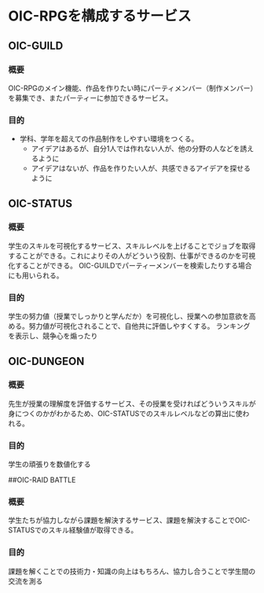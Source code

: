 # OIC-RPGを構成するサービス
## OIC-GUILD
### 概要
OIC-RPGのメイン機能、作品を作りたい時にパーティメンバー（制作メンバー）を募集でき、またパーティーに参加できるサービス。

### 目的
- 学科、学年を超えての作品制作をしやすい環境をつくる。
    - アイデアはあるが、自分1人では作れない人が、他の分野の人などを誘えるように
    - アイデアはないが、作品を作りたい人が、共感できるアイデアを探せるように


## OIC-STATUS
### 概要
学生のスキルを可視化するサービス、スキルレベルを上げることでジョブを取得することができる。これによりその人がどういう役割、仕事ができるのかを可視化することができる。
OIC-GUILDでパーティーメンバーを検索したりする場合にも用いられる。

### 目的
学生の努力値（授業でしっかりと学んだか）を可視化し、授業への参加意欲を高める。努力値が可視化されることで、自他共に評価しやすくする。
ランキングを表示し、競争心を煽ったり

## OIC-DUNGEON
### 概要
先生が授業の理解度を評価するサービス、その授業を受ければどういうスキルが身につくのかがわかるため、OIC-STATUSでのスキルレベルなどの算出に使われる。

### 目的
学生の頑張りを数値化する

##OIC-RAID BATTLE
### 概要
学生たちが協力しながら課題を解決するサービス、課題を解決することでOIC-STATUSでのスキル経験値が取得できる。

### 目的
課題を解くことでの技術力・知識の向上はもちろん、協力し合うことで学生間の交流を測る
